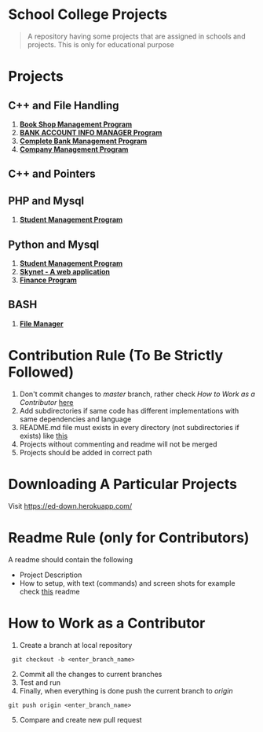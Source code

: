 # School College Projects
> A repository having some projects that are assigned in schools and projects. This is only for educational purpose

# Projects
## C++ and File Handling
1. [**Book Shop Management Program**](https://github.com/tbhaxor/educational_projects/tree/master/CPP_AND_FILE_HANDLING/BOOK_SHOP_MANAGEMENT)
2. [**BANK ACCOUNT INFO MANAGER Program**](https://github.com/tbhaxor/educational_projects/tree/master/CPP_AND_FILE_HANDLING/BANK_ACCOUNT_INFO_MANAGER)
3. [**Complete Bank Management Program**](https://github.com/tbhaxor/educational_projects/tree/master/CPP_AND_FILE_HANDLING/COMPLETE_BANK_MANAGEMENT_PROGRAM)
3. [**Company Management Program**](https://github.com/tbhaxor/educational_projects/tree/master/CPP_AND_FILE_HANDLING/COMPANY_MANAGEMENT_PROGRAM)
## C++ and Pointers

## PHP and Mysql
1. [**Student Management Program**](https://github.com/tbhaxor/educational_projects/tree/master/PHP_AND_MYSQL/STUDENT_MANAGEMENT)
## Python and Mysql
1. [**Student Management Program**](https://github.com/tbhaxor/educational_projects/tree/master/PYTHON_AND_MYSQL/STUDENT_MANAGEMENT)
2. [**Skynet - A web application**](https://github.com/tbhaxor/educational_projects/tree/master/PYTHON_AND_MYSQL/SIMPLE_WEB_APPLICATION_USING_FLASK)
3. [**Finance Program**](https://github.com/tbhaxor/educational_projects/tree/master/PYTHON_AND_MYSQL/FINANCE_PROGRAM_USING_FLASK)
## BASH  
1. [**File Manager**](https://github.com/tbhaxor/educational_projects/tree/master/SIMPLE_BASH/FILE_MANAGER)

# Contribution Rule (To Be Strictly Followed)
1. Don't commit changes to _master_ branch, rather check _How to Work as a Contributor_ [here](#how-to-work-as-a-contributor)
2. Add subdirectories if same code has different implementations with same dependencies and language
3. README.md file must exists in every directory (not subdirectories if exists) like [this](https://github.com/tbhaxor/educational_projects/blob/master/PYTHON_AND_MYSQL/STUDENT_MANAGEMENT_PROGRAM/README.md)
4. Projects without commenting and readme will not be merged
5. Projects should be added in correct path

# Downloading A Particular Projects
Visit https://ed-down.herokuapp.com/
# Readme Rule (only for Contributors)
A readme should contain the following
+ Project Description
+ How to setup, with text (commands) and screen shots
for example check [this](https://github.com/tbhaxor/educational_projects/blob/master/STUDENT_MANAGEMENT_IN_PHP_MYSQL/README.md) readme

# How to Work as a Contributor
1. Create a branch at local repository
```
 git checkout -b <enter_branch_name>
```
2. Commit all the changes to current branches
3. Test and run
4. Finally, when everything is done push the current branch to _origin_
```
git push origin <enter_branch_name>
```
5. Compare and create new pull request
